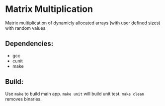 Matrix Multiplication
=====================

Matrix multiplication of dynamicly allocated arrays (with user defined sizes) with random values.

Dependencies:
-------------
* gcc
* cunit
* make

Build:
------
Use `make` to build main app.
`make unit` will build unit test.
`make clean` removes binaries.
